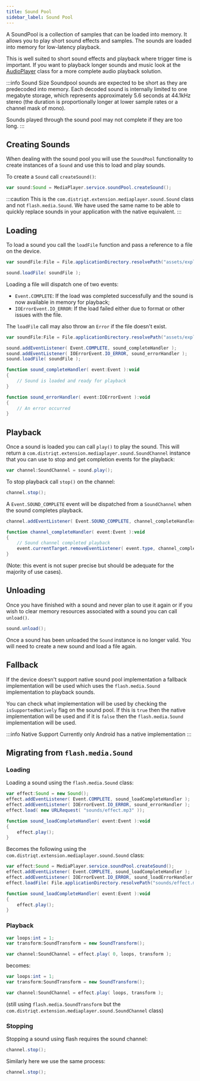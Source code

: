 ```yaml
---
title: Sound Pool
sidebar_label: Sound Pool
---
```


A SoundPool is a collection of samples that can be loaded into memory. It allows you to play short sound effects and samples. The sounds are loaded into memory for low-latency playback.

This is well suited to short sound effects and playback where trigger time is important. 
If you want to playback longer sounds and music look at the [AudioPlayer](audio-player.md) class for a more complete audio playback solution.


:::info Sound Size
Soundpool sounds are expected to be short as they are predecoded into memory. Each decoded sound is internally limited to one megabyte storage, which represents approximately 5.6 seconds at 44.1kHz stereo (the duration is proportionally longer at lower sample rates or a channel mask of mono).

Sounds played through the sound pool may not complete if they are too long. 
:::


## Creating Sounds

When dealing with the sound pool you will use the `SoundPool` functionality to create instances of a `Sound` and use this to load and play sounds.

To create a `Sound` call `createSound()`:

```actionscript
var sound:Sound = MediaPlayer.service.soundPool.createSound();
```

:::caution
This is the `com.distriqt.extension.mediaplayer.sound.Sound` class and not `flash.media.Sound`. 
We have used the same name to be able to quickly replace sounds in your application with the native equivalent.
:::


## Loading

To load a sound you call the `loadFile` function and pass a reference to a file on the device.

```actionscript
var soundFile:File = File.applicationDirectory.resolvePath("assets/explosion.mp3");

sound.loadFile( soundFile );
```

Loading a file will dispatch one of two events:
- `Event.COMPLETE`: If the load was completed successfully and the sound is now available in memory for playback;
- `IOErrorEvent.IO_ERROR`: If the load failed either due to format or other issues with the file.

The `loadFile` call may also throw an `Error` if the file doesn't exist.


```actionscript
var soundFile:File = File.applicationDirectory.resolvePath("assets/explosion.mp3");

sound.addEventListener( Event.COMPLETE, sound_completeHandler );
sound.addEventListener( IOErrorEvent.IO_ERROR, sound_errorHandler );
sound.loadFile( soundFile );

function sound_completeHandler( event:Event ):void 
{
    // Sound is loaded and ready for playback
}

function sound_errorHandler( event:IOErrorEvent ):void 
{
    // An error occurred
}
```



## Playback

Once a sound is loaded you can call `play()` to play the sound. This will return a `com.distriqt.extension.mediaplayer.sound.SoundChannel` instance that you can use to stop and get completion events for the playback:

```actionscript
var channel:SoundChannel = sound.play();
```

To stop playback call `stop()` on the channel:

```actionscript
channel.stop();
```


A `Event.SOUND_COMPLETE` event will be dispatched from a `SoundChannel` when the sound completes playback. 

```actionscript
channel.addEventListener( Event.SOUND_COMPLETE, channel_completeHandler );

function channel_completeHandler( event:Event ):void
{
    // Sound channel completed playback
    event.currentTarget.removeEventListener( event.type, channel_completeHandler );
}
```

(Note: this event is not super precise but should be adequate for the majority of use cases).



## Unloading

Once you have finished with a sound and never plan to use it again or if you wish to clear memory resources associated with a sound you can call `unload()`.

```actionscript
sound.unload();
```

Once a sound has been unloaded the `Sound` instance is no longer valid. You will need to create a new sound and load a file again.




## Fallback

If the device doesn't support native sound pool implementation a fallback implementation will be used which uses the `flash.media.Sound` implementation to playback sounds.

You can check what implementation will be used by checking the `isSupportedNatively` flag on the sound pool. If this is `true` then the native implementation will be used and if it is `false` then the `flash.media.Sound` implementation will be used. 

:::info Native Support
Currently only Android has a native implementation 
:::




## Migrating from `flash.media.Sound`


### Loading

Loading a sound using the `flash.media.Sound` class:

```actionscript
var effect:Sound = new Sound();
effect.addEventListener( Event.COMPLETE, sound_loadCompleteHandler );
effect.addEventListener( IOErrorEvent.IO_ERROR, sound_errorHandler );
effect.load( new URLRequest( "sounds/effect.mp3" ));

function sound_loadCompleteHandler( event:Event ):void 
{
    effect.play();
}
```

Becomes the following using the `com.distriqt.extension.mediaplayer.sound.Sound` class:

```actionscript
var effect:Sound = MediaPlayer.service.soundPool.createSound();
effect.addEventListener( Event.COMPLETE, sound_loadCompleteHandler );
effect.addEventListener( IOErrorEvent.IO_ERROR, sound_loadErrorHandler );
effect.loadFile( File.applicationDirectory.resolvePath("sounds/effect.mp3") );

function sound_loadCompleteHandler( event:Event ):void 
{
    effect.play();
}
```

### Playback

```actionscript
var loops:int = 1;
var transform:SoundTransform = new SoundTransform();

var channel:SoundChannel = effect.play( 0, loops, transform );
```

becomes:

```actionscript
var loops:int = 1;
var transform:SoundTransform = new SoundTransform();

var channel:SoundChannel = effect.play( loops, transform );
```

(still using `flash.media.SoundTransform` but the `com.distriqt.extension.mediaplayer.sound.SoundChannel` class)


### Stopping

Stopping a sound using flash requires the sound channel:

```actionscript
channel.stop();
```

Similarly here we use the same process:

```actionscript
channel.stop();
```















